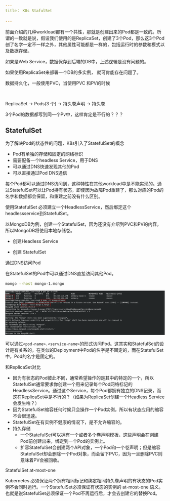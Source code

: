 ```yaml
---
title： K8s StafulSet

---
```




前面介绍的几种workload都有一个共性，那就是创建出来的Pod都是一致的。所谓的一致就是说，假设我们使用的是ReplicaSet，创建了3个Pod，那么这3个Pod创了名字一定不一样之外，其他属性可能都是一样的，包括运行时的参数和模式以及数据存储。



如果是Web Service，数据保存到后端的DB中，上述逻辑是没有问题的。

如果使用ReplicaSet来部署一个DB的多实例， 就可肯能存在问题了。

数据持久化，一般使用PVC，当使用PVC 和PV的时候

​                    



ReplicaSet  -> Pods(3 个) -> 持久卷声明 -> 持久卷



3个Pod的数据都写到同一个Pv中，这样肯定是不行的？？？



## StatefulSet



为了解决Pod的状态性的问题，K8s引入了StatefulSet的概念

- Pod有单独的存储和固定的网络标识
- 需要配备一个headless Service，用于DNS
- 可以通过DNS快速发现其他的Pod
- 可以直接通过Pod DNS通信

每个Pod都可以通过DNS访问到，这种特性在其他workload中是不能实现的。通过StatefulSet可以让Pod持有状态，即使因为故障Pod重建了，那么对应的Pod的名字和数据都会保留，和重建之前没有什么区别。



使用StatefulSet 必须建立一个HeadlessService，然后绑定这个headlessservice到StatefulSet。

以MongoDB为例，创建一个StatefulSet，因为还没有介绍到PVC和PV的内容，所以MongoDB将使用本地存储卷。



- 创建Headless Service

- 创建 StatefulSet

通过DNS访问Pod

在StatefulSet的Pod中可以通过DNS直接访问其他Pod。

```sh
mongo --host mongo-1.mongo
```

![image-20210929164429787](8-k8s-stafulset.assets/image-20210929164429787.png)

可以通过`<pod-name>.<service-name>`的形式访问Pod。这其实和StatefulSet的设计是有关系的，在类似的Deployment中Pod的名字是不固定的，而在StatefulSet中，Pod的名字是固定的。













和ReplicaSet对比

- 因为有状态的Pod彼此不同，通常希望操作的是其中的特定的一个，所以StatefulSet通常要求你创建一个用来记录每个Pod网络标记的HeadlessService。通过这个Service，每个Pod都拥有独立的DNS记录，而这在ReplicaSet中是不行的？（如果为ReplicaSet创建一个Headless Service会发生啥？）
- 因为StatefulSet缩容任何时候只会操作一个Pod实例，所以有状态应用的缩容不会很迅速。
- StatefulSet在有实例不健康的情况下，是不允许缩容的。
- 持久存储
  - 一个StatefulSet可以拥有一个或者多个卷声明模板，这些声明会在创建Pod前创建出来，绑定到一个Pod的实例上。
  - 扩容StatefulSet会创建两个API对象，一个Pod和一个卷声明；但是缩容StatefulSet却会删除一个Pod对象，而会留下PVC，因为一旦删除PVC则意味着PV会被回收。



StatefulSet at-most-one

Kubernetes 必须保证两个拥有相同标记和绑定相同持久卷声明的有状态的Pod实例不会同时运行。一个StatefulSet必须保证有状态的实例的 at-most-one 语义。也就是说StatefulSet必须保证一个Pod不再运行后，才会去创建它的替换Pod。

